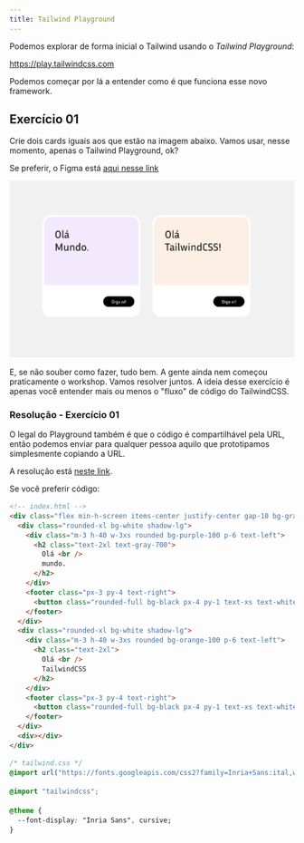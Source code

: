 ```yaml
---
title: Tailwind Playground
---
```


Podemos explorar de forma inicial o Tailwind usando o *Tailwind Playground*:

<https://play.tailwindcss.com>

Podemos começar por lá a entender como é que funciona esse novo framework.

## Exercício 01

Crie dois cards iguais aos que estão na imagem abaixo. Vamos usar, nesse momento, apenas o Tailwind Playground, ok?

Se preferir, o Figma está [aqui nesse link](https://www.figma.com/design/eZhlJehlg7pQNTb2ghaKmt/TailwindCSS---Exerc%C3%ADcios?node-id=1-2&m=dev&t=kDraca2deIecUPoQ-1)

![alt text](image-4.png)

E, se não souber como fazer, tudo bem. A gente ainda nem começou praticamente o workshop. Vamos resolver juntos. A ideia desse exercício é apenas você entender mais ou menos o "fluxo" de código do TailwindCSS.

### Resolução - Exercício 01

O legal do Playground também é que o código é compartilhável pela URL, então podemos enviar para qualquer pessoa aquilo que prototipamos simplesmente copiando a URL.

A resolução está [neste link](https://play.tailwindcss.com/BdP1bDxRwm).

Se você preferir código:

```html
<!-- index.html -->
<div class="flex min-h-screen items-center justify-center gap-10 bg-gray-50 font-display">
  <div class="rounded-xl bg-white shadow-lg">
    <div class="m-3 h-40 w-3xs rounded bg-purple-100 p-6 text-left">
      <h2 class="text-2xl text-gray-700">
        Olá <br />
        mundo.
      </h2>
    </div>
    <footer class="px-3 py-4 text-right">
      <button class="rounded-full bg-black px-4 py-1 text-xs text-white">Diga oi!</button>
    </footer>
  </div>
  <div class="rounded-xl bg-white shadow-lg">
    <div class="m-3 h-40 w-3xs rounded bg-orange-100 p-6 text-left">
      <h2 class="text-2xl">
        Olá <br />
        TailwindCSS
      </h2>
    </div>
    <footer class="px-3 py-4 text-right">
      <button class="rounded-full bg-black px-4 py-1 text-xs text-white">Diga oi!</button>
    </footer>
  </div>
  <div></div>
</div>
```

```css
/* tailwind.css */
@import url("https://fonts.googleapis.com/css2?family=Inria+Sans:ital,wght@0,300;0,400;0,700;1,300;1,400;1,700&display=swap");

@import "tailwindcss";

@theme {
  --font-display: "Inria Sans", cursive;
}

```
